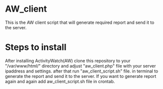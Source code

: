 # AW_client
This is the AW client script that will generate required report and send it to the server.

# Steps to install
After installing ActivityWatch(AW) clone this repository to your "/var/www/html/" directory and adjust "aw_client.php" file with your server ipaddress and settings. after that run "aw_client_script.sh" file. in terminal to generate the report and send it to the server. If you want to generate report again and again add aw_client_script.sh file in crontab.
